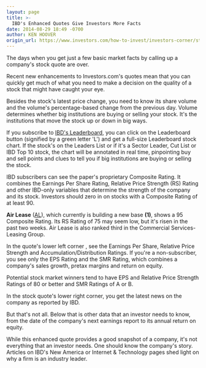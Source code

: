 ```yaml
---
layout: page
title: >-
  IBD's Enhanced Quotes Give Investors More Facts
date: 2014-08-29 18:49 -0700
author: KEN HOOVER
origin_url: https://www.investors.com/how-to-invest/investors-corner/stock-quotes-leaderboard-ibd-ratings
---
```





The days when you get just a few basic market facts by calling up a company's stock quote are over.


Recent new enhancements to Investors.com's quotes mean that you can quickly get much of what you need to make a decision on the quality of a stock that might have caught your eye.


Besides the stock's latest price change, you need to know its share volume and the volume's percentage-based change from the previous day. Volume determines whether big institutions are buying or selling your stock. It's the institutions that move the stock up or down in big ways.


If you subscribe to [IBD's Leaderboard](http://leaderboard.investors.com/leaderboard/leaders/), you can click on the Leaderboard button (signified by a green letter 'L') and get a full-size Leaderboard stock chart. If the stock's on the Leaders List or if it's a Sector Leader, Cut List or IBD Top 10 stock, the chart will be annotated in real time, pinpointing buy and sell points and clues to tell you if big institutions are buying or selling the stock.


IBD subscribers can see the paper's proprietary Composite Rating. It combines the Earnings Per Share Rating, Relative Price Strength (RS) Rating and other IBD-only variables that determine the strength of the company and its stock. Investors should zero in on stocks with a Composite Rating of at least 90.


**Air Lease** ([AL](https://research.investors.com/quote.aspx?symbol=AL)), which currently is building a new base **(1)**, shows a 95 Composite Rating. Its RS Rating of 75 may seem low, but it's risen in the past two weeks. Air Lease is also ranked third in the Commercial Services-Leasing Group.


In the quote's lower left corner , see the Earnings Per Share, Relative Price Strength and Accumulation/Distribution Ratings. If you're a non-subscriber, you see only the EPS Rating and the SMR Rating, which combines a company's sales growth, pretax margins and return on equity.


Potential stock market winners tend to have EPS and Relative Price Strength Ratings of 80 or better and SMR Ratings of A or B.


In the stock quote's lower right corner, you get the latest news on the company as reported by IBD.


But that's not all. Below that is other data that an investor needs to know, from the date of the company's next earnings report to its annual return on equity.


While this enhanced quote provides a good snapshot of a company, it's not everything that an investor needs. One should know the company's story. Articles on IBD's New America or Internet & Technology pages shed light on why a firm is an industry leader.




